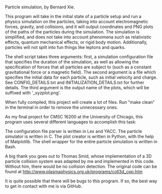 Particle simulation, by Bernard Xie.

This program will take in the initial state of a particle setup and run a physics simulation on the particles, taking into account electromagnetic forces, gravity, and collisions, and it will output coordinates and PNG plots of the paths of the particles during the simulation.  The simulation is simplified, and does not take into account phenomena such as relativistic effects, quantum mechanical effects, or rigid body motion.  Additionally, particles will not split into fun things like leptons and quarks.

The shell script takes three arguments: first, a simulation configuration file that specifies the duration of the simulation, as well as allowing the specification of forces that all particles are subject to (such as a constant gravitational force or a magnetic field).  The second argument is a file which specifies the initial data for each particle, such as initial velocity and charge.  See CONFIG_DETAILS.txt and INITIALIZATION_DETAILS.txt for further details.  The third argument is the output name of the plots, which will be suffixed with '_xyzplot.png'.

When fully compiled, this project will create a lot of files.  Run "make clean" in the terminal in order to remove the unnecessary ones.

As my final project for CMSC 16200 at the University of Chicago, this program uses several different languages to accomplish this task:

The configuration file parser is written in Lex and YACC.
The particle simulator is written in C.
The plot creator is written in Python, with the help of Matplotlib.
The shell wrapper for the entire particle simulation is written in Bash.

A big thank you goes out to Thomas Smid, whose implementation of a 3D particle collision system was adapted by me and implemented in this code.  Without him, there would be no collision detection.  The original code can be found at
http://www.plasmaphysics.org.uk/programs/coll3d_cpp.htm

It is quite possible that there will be bugs to this program.  If so, the best way to get in contact with me is via GitHub.
